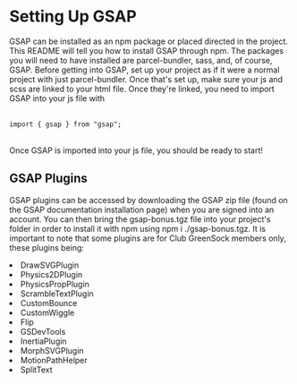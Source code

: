 # Setting Up GSAP

GSAP can be installed as an npm package or placed directed in the project. This README will tell you how to install GSAP through npm. The packages you will need to have installed are parcel-bundler, sass, and, of course, GSAP. Before getting into GSAP, set up your project as if it were a normal project with just parcel-bundler. Once that's set up, make sure your js and scss are linked to your html file. Once they're linked, you need to import GSAP into your js file with <br> <br>

`import { gsap } from "gsap";` <br> <br>

Once GSAP is imported into your js file, you should be ready to start!

## GSAP Plugins

GSAP plugins can be accessed by downloading the GSAP zip file (found on the GSAP documentation installation page) when you are signed into an account. You can then bring the gsap-bonus.tgz file into your project's folder in order to install it with npm using npm i ./gsap-bonus.tgz. It is important to note that some plugins are for Club GreenSock members only, these plugins being: <br>

<li> DrawSVGPlugin
<li> Physics2DPlugin
<li> PhysicsPropPlugin
<li> ScrambleTextPlugin
<li> CustomBounce
<li> CustomWiggle
<li> Flip
<li> GSDevTools
<li> InertiaPlugin
<li> MorphSVGPlugin
<li> MotionPathHelper
<li> SplitText

